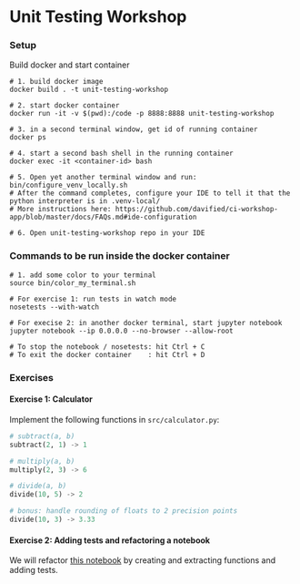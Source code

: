 # Unit Testing Workshop

### Setup

Build docker and start container
```shell
# 1. build docker image
docker build . -t unit-testing-workshop

# 2. start docker container
docker run -it -v $(pwd):/code -p 8888:8888 unit-testing-workshop

# 3. in a second terminal window, get id of running container
docker ps 

# 4. start a second bash shell in the running container
docker exec -it <container-id> bash

# 5. Open yet another terminal window and run: 
bin/configure_venv_locally.sh
# After the command completes, configure your IDE to tell it that the python interpreter is in .venv-local/
# More instructions here: https://github.com/davified/ci-workshop-app/blob/master/docs/FAQs.md#ide-configuration

# 6. Open unit-testing-workshop repo in your IDE
```

### Commands to be run inside the docker container

```shell
# 1. add some color to your terminal
source bin/color_my_terminal.sh

# For exercise 1: run tests in watch mode
nosetests --with-watch

# For execise 2: in another docker terminal, start jupyter notebook
jupyter notebook --ip 0.0.0.0 --no-browser --allow-root

# To stop the notebook / nosetests: hit Ctrl + C
# To exit the docker container    : hit Ctrl + D
```

### Exercises

#### Exercise 1: Calculator

Implement the following functions in `src/calculator.py`:

```python
# subtract(a, b)
subtract(2, 1) -> 1

# multiply(a, b)
multiply(2, 3) -> 6

# divide(a, b)
divide(10, 5) -> 2

# bonus: handle rounding of floats to 2 precision points
divide(10, 3) -> 3.33
```

#### Exercise 2: Adding tests and refactoring a notebook

We will refactor [this notebook](notebooks/sklearn-nlp-pipeline-before-refactoring.ipynb) by creating and extracting functions and adding tests.
